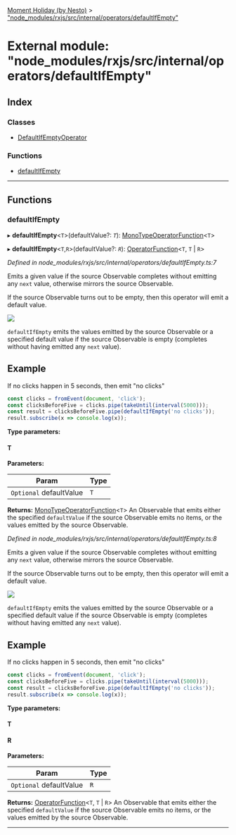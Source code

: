 [Moment Holiday (by Nesto)](../README.md) > ["node_modules/rxjs/src/internal/operators/defaultIfEmpty"](../modules/_node_modules_rxjs_src_internal_operators_defaultifempty_.md)

# External module: "node_modules/rxjs/src/internal/operators/defaultIfEmpty"

## Index

### Classes

* [DefaultIfEmptyOperator](../classes/_node_modules_rxjs_src_internal_operators_defaultifempty_.defaultifemptyoperator.md)

### Functions

* [defaultIfEmpty](_node_modules_rxjs_src_internal_operators_defaultifempty_.md#defaultifempty)

---

## Functions

<a id="defaultifempty"></a>

###  defaultIfEmpty

▸ **defaultIfEmpty**<`T`>(defaultValue?: *`T`*): [MonoTypeOperatorFunction](../interfaces/_node_modules_rxjs_src_internal_types_.monotypeoperatorfunction.md)<`T`>

▸ **defaultIfEmpty**<`T`,`R`>(defaultValue?: *`R`*): [OperatorFunction](../interfaces/_node_modules_rxjs_src_internal_types_.operatorfunction.md)<`T`,  `T` &#124; `R`>

*Defined in node_modules/rxjs/src/internal/operators/defaultIfEmpty.ts:7*

Emits a given value if the source Observable completes without emitting any `next` value, otherwise mirrors the source Observable.

If the source Observable turns out to be empty, then this operator will emit a default value.

![](defaultIfEmpty.png)

`defaultIfEmpty` emits the values emitted by the source Observable or a specified default value if the source Observable is empty (completes without having emitted any `next` value).

Example
-------

If no clicks happen in 5 seconds, then emit "no clicks"

```javascript
const clicks = fromEvent(document, 'click');
const clicksBeforeFive = clicks.pipe(takeUntil(interval(5000)));
const result = clicksBeforeFive.pipe(defaultIfEmpty('no clicks'));
result.subscribe(x => console.log(x));
```

**Type parameters:**

#### T 
**Parameters:**

| Param | Type |
| ------ | ------ |
| `Optional` defaultValue | `T` |

**Returns:** [MonoTypeOperatorFunction](../interfaces/_node_modules_rxjs_src_internal_types_.monotypeoperatorfunction.md)<`T`>
An Observable that emits either the specified
`defaultValue` if the source Observable emits no items, or the values emitted
by the source Observable.

*Defined in node_modules/rxjs/src/internal/operators/defaultIfEmpty.ts:8*

Emits a given value if the source Observable completes without emitting any `next` value, otherwise mirrors the source Observable.

If the source Observable turns out to be empty, then this operator will emit a default value.

![](defaultIfEmpty.png)

`defaultIfEmpty` emits the values emitted by the source Observable or a specified default value if the source Observable is empty (completes without having emitted any `next` value).

Example
-------

If no clicks happen in 5 seconds, then emit "no clicks"

```javascript
const clicks = fromEvent(document, 'click');
const clicksBeforeFive = clicks.pipe(takeUntil(interval(5000)));
const result = clicksBeforeFive.pipe(defaultIfEmpty('no clicks'));
result.subscribe(x => console.log(x));
```

**Type parameters:**

#### T 
#### R 
**Parameters:**

| Param | Type |
| ------ | ------ |
| `Optional` defaultValue | `R` |

**Returns:** [OperatorFunction](../interfaces/_node_modules_rxjs_src_internal_types_.operatorfunction.md)<`T`,  `T` &#124; `R`>
An Observable that emits either the specified
`defaultValue` if the source Observable emits no items, or the values emitted
by the source Observable.

___

